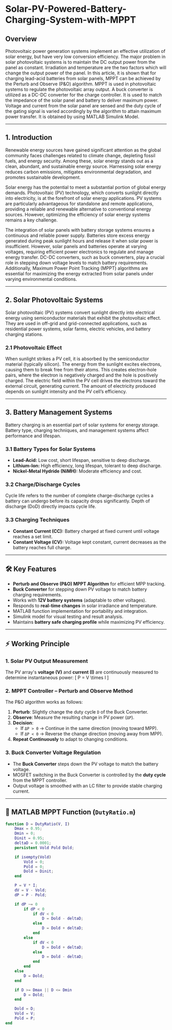 # Solar-PV-Powered-Battery-Charging-System-with-MPPT

## Overview
Photovoltaic power generation systems implement an effective utilization of solar energy, but have very low conversion efficiency. The major problem in solar photovoltaic systems is to maintain the DC output power from the panel as constant. Irradiation and temperature are the two factors which will change the output power of the panel. In this article, it is shown that for charging lead-acid batteries from solar panels, MPPT can be achieved by the Perturb and Observe (P&O) algorithm. MPPT is used in photovoltaic systems to regulate the photovoltaic array output. A buck converter is utilized as a DC-DC converter for the charge controller. It is used to match the impedance of the solar panel and battery to deliver maximum power. Voltage and current from the solar panel are sensed and the duty cycle of the gating signal is varied accordingly by the algorithm to attain maximum power transfer. It is obtained by using MATLAB Simulink Model.



---

## 1. Introduction
Renewable energy sources have gained significant attention as the global community faces challenges related to climate change, depleting fossil fuels, and energy security. Among these, solar energy stands out as a clean, abundant, and sustainable energy source. Harnessing solar energy reduces carbon emissions, mitigates environmental degradation, and promotes sustainable development.

Solar energy has the potential to meet a substantial portion of global energy demands. Photovoltaic (PV) technology, which converts sunlight directly into electricity, is at the forefront of solar energy applications. PV systems are particularly advantageous for standalone and remote applications, providing a reliable and renewable alternative to conventional energy sources. However, optimizing the efficiency of solar energy systems remains a key challenge.

The integration of solar panels with battery storage systems ensures a continuous and reliable power supply. Batteries store excess energy generated during peak sunlight hours and release it when solar power is insufficient. However, solar panels and batteries operate at varying voltages, requiring efficient power electronics to regulate and manage energy transfer. DC-DC converters, such as buck converters, play a crucial role in stepping down voltage levels to match battery requirements. Additionally, Maximum Power Point Tracking (MPPT) algorithms are essential for maximizing the energy extracted from solar panels under varying environmental conditions.

---

## 2. Solar Photovoltaic Systems
Solar photovoltaic (PV) systems convert sunlight directly into electrical energy using semiconductor materials that exhibit the photovoltaic effect. They are used in off-grid and grid-connected applications, such as residential power systems, solar farms, electric vehicles, and battery charging stations.

### 2.1 Photovoltaic Effect
When sunlight strikes a PV cell, it is absorbed by the semiconductor material (typically silicon). The energy from the sunlight excites electrons, causing them to break free from their atoms. This creates electron-hole pairs, where the electron is negatively charged and the hole is positively charged. The electric field within the PV cell drives the electrons toward the external circuit, generating current. The amount of electricity produced depends on sunlight intensity and the PV cell’s efficiency.

---

## 3. Battery Management Systems
Battery charging is an essential part of solar systems for energy storage. Battery type, charging techniques, and management systems affect performance and lifespan.

### 3.1 Battery Types for Solar Systems
- **Lead-Acid:** Low cost, short lifespan, sensitive to deep discharge.
- **Lithium-Ion:** High efficiency, long lifespan, tolerant to deep discharge.
- **Nickel-Metal Hydride (NiMH):** Moderate efficiency and cost.

### 3.2 Charge/Discharge Cycles
Cycle life refers to the number of complete charge-discharge cycles a battery can undergo before its capacity drops significantly. Depth of discharge (DoD) directly impacts cycle life.

### 3.3 Charging Techniques
- **Constant Current (CC):** Battery charged at fixed current until voltage reaches a set limit.
- **Constant Voltage (CV):** Voltage kept constant, current decreases as the battery reaches full charge.

---

## 🛠 Key Features
- **Perturb and Observe (P&O) MPPT Algorithm** for efficient MPP tracking.
- **Buck Converter** for stepping down PV voltage to match battery charging requirements.
- Works with **12V battery systems** (adaptable to other voltages).
- Responds to **real-time changes** in solar irradiance and temperature.
- MATLAB function implementation for portability and integration.
- Simulink model for visual testing and result analysis.
- Maintains **battery safe charging profile** while maximizing PV efficiency.

---

## ⚡ Working Principle

### 1. Solar PV Output Measurement
The PV array's **voltage (V)** and **current (I)** are continuously measured to determine instantaneous power:
\[
P = V \times I
\]

### 2. MPPT Controller – Perturb and Observe Method
The P&O algorithm works as follows:
1. **Perturb**: Slightly change the duty cycle `D` of the Buck Converter.
2. **Observe**: Measure the resulting change in PV power (`ΔP`).
3. **Decision**:
   - If `ΔP > 0` → Continue in the same direction (moving toward MPP).
   - If `ΔP < 0` → Reverse the change direction (moving away from MPP).
4. **Repeat Continuously** to adapt to changing conditions.

### 3. Buck Converter Voltage Regulation
- The **Buck Converter** steps down the PV voltage to match the battery voltage.
- MOSFET switching in the Buck Converter is controlled by the **duty cycle** from the MPPT controller.
- Output voltage is smoothed with an LC filter to provide stable charging current.

---

## 🔧 MATLAB MPPT Function (`DutyRatio.m`)
```matlab
function D = DutyRatio(V, I)
    Dmax = 0.95;
    Dmin = 0;
    Dinit = 0.95;
    deltaD = 0.0001;
    persistent Vold Pold Dold;

    if isempty(Vold)
        Vold = 0;
        Pold = 0;
        Dold = Dinit;
    end

    P = V * I;
    dV = V - Vold;
    dP = P - Pold;

    if dP ~= 0
        if dP < 0
            if dV < 0
                D = Dold - deltaD;
            else
                D = Dold + deltaD;
            end
        else
            if dV < 0
                D = Dold + deltaD;
            else
                D = Dold - deltaD;
            end
        end
    else
        D = Dold;
    end

    if D >= Dmax || D <= Dmin
        D = Dold;
    end

    Dold = D;
    Vold = V;
    Pold = P;
end
